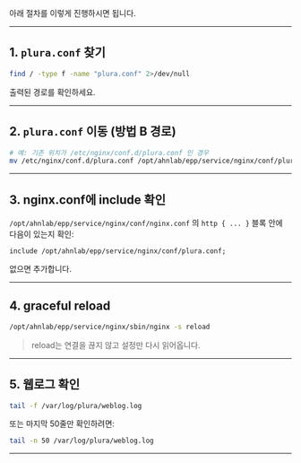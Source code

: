 아래 절차를 이렇게 진행하시면 됩니다.

---

## 1. `plura.conf` 찾기

```bash
find / -type f -name "plura.conf" 2>/dev/null
```

출력된 경로를 확인하세요.

---

## 2. `plura.conf` 이동 (방법 B 경로)

```bash
# 예: 기존 위치가 /etc/nginx/conf.d/plura.conf 인 경우
mv /etc/nginx/conf.d/plura.conf /opt/ahnlab/epp/service/nginx/conf/plura.conf
```

---

## 3. nginx.conf에 include 확인

`/opt/ahnlab/epp/service/nginx/conf/nginx.conf` 의 `http { ... }` 블록 안에 다음이 있는지 확인:

```nginx
include /opt/ahnlab/epp/service/nginx/conf/plura.conf;
```

없으면 추가합니다.

---

## 4. graceful reload

```bash
/opt/ahnlab/epp/service/nginx/sbin/nginx -s reload
```

> reload는 연결을 끊지 않고 설정만 다시 읽어옵니다.

---

## 5. 웹로그 확인

```bash
tail -f /var/log/plura/weblog.log
```

또는 마지막 50줄만 확인하려면:

```bash
tail -n 50 /var/log/plura/weblog.log
```

---

